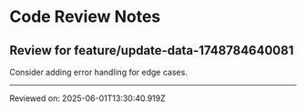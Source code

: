 # Code Review Notes

## Review for feature/update-data-1748784640081

Consider adding error handling for edge cases.

---
Reviewed on: 2025-06-01T13:30:40.919Z